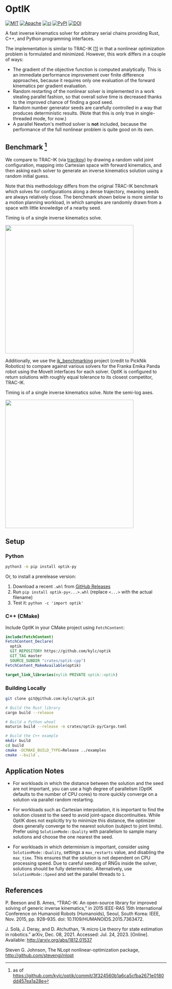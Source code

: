 # OptIK

<p>
    <a href="https://github.com/kylc/optik/blob/master/LICENSE-MIT">    <img alt="MIT"    src="https://img.shields.io/badge/license-MIT-blue.svg"></a>
    <a href="https://github.com/kylc/optik/blob/master/LICENSE-APACHE"> <img alt="Apache" src="https://img.shields.io/badge/license-Apache-blue.svg"></a>
    <a href="https://github.com/kylc/optik/actions/workflows/ci.yaml">  <img alt="ci"     src="https://github.com/kylc/optik/actions/workflows/ci.yaml/badge.svg"></a>
    <a href="https://pypi.org/project/optik-py/">                       <img alt="PyPI"   src="https://img.shields.io/pypi/v/optik-py.svg"></a>
    <a href="https://zenodo.org/badge/latestdoi/696468110">             <img alt="DOI"    src="https://zenodo.org/badge/696468110.svg"></a>
</p>

A fast inverse kinematics solver for arbitrary serial chains providing Rust, C++, and Python programming interfaces.

The implementation is similar to TRAC-IK [[1]] in that a nonlinear optimization problem is formulated and minimized. However, this work differs in a couple of ways:

- The gradient of the objective function is computed analytically. This is an immediate performance improvement over finite difference approaches, because it requires only one evaluation of the forward kinematics per gradient evaluation.
- Random restarting of the nonlinear solver is implemented in a work stealing parallel fashion, so that overall solve time is decreased thanks to the improved chance of finding a good seed.
- Random number generator seeds are carefully controlled in a way that produces deterministic results. (Note that this is only true in single-threaded mode, for now.)
- A parallel Newton's method solver is **not** included, because the performance of the full nonlinear problem is quite good on its own.

[1]: https://traclabs.com/projects/trac-ik/

## Benchmark [^1]

We compare to TRAC-IK (via [tracikpy](https://github.com/mjd3/tracikpy)) by drawing a random valid joint configuration, mapping into Cartesian space with forward kinematics, and then asking each solver to generate an inverse kinematics solution using a random initial guess.

Note that this methodology differs from the original TRAC-IK benchmark which solves for configurations along a dense trajectory, meaning seeds are always relatively close. The benchmark shown below is more similar to a motion planning workload, in which samples are randomly drawn from a space with little knowledge of a nearby seed.

Timing is of a single inverse kinematics solve.

<img height="400" src="https://github.com/kylc/optik/assets/233860/d62b69d8-c2c1-45d8-91aa-24f4c3d98feb">

Additionally, we use the [ik_benchmarking](https://github.com/PickNikRobotics/ik_benchmarking) project (credit to PickNik Robotics) to compare against various solvers for the Franka Emika Panda robot using the MoveIt interfaces for each solver. OptIK is configured to return solutions with roughly equal tolerance to its closest competitor, TRAC-IK.

Timing is of a single inverse kinematics solve. Note the semi-log axes.

<img height="400" src="https://github.com/kylc/optik/assets/233860/2d809bcb-1505-4c6a-bf49-517b351b6ab5">

[^1]: as of https://github.com/kylc/optik/commit/3f324560b1a6ca5cfba2671e0180dd457ea1a28e

## Setup

### Python

``` sh
python3 -m pip install optik-py
```

Or, to install a prerelease version:

1. Download a recent `.whl` from [GitHub Releases](https://github.com/kylc/optik/releases)
2. Run `pip install optik-py<...>.whl` (replace `<...>` with the actual filename)
3. Test it: `python -c 'import optik'`

### C++ (CMake)

Include OptIK in your CMake project using `FetchContent`:

``` cmake
include(FetchContent)
FetchContent_Declare(
  optik
  GIT_REPOSITORY https://github.com/kylc/optik
  GIT_TAG master
  SOURCE_SUBDIR "crates/optik-cpp")
FetchContent_MakeAvailable(optik)

target_link_libraries(mylib PRIVATE optik::optik)
```

### Building Locally

``` sh
git clone git@github.com:kylc/optik.git

# Build the Rust library
cargo build --release

# Build a Python wheel
maturin build --release -m crates/optik-py/Cargo.toml

# Build the C++ example
mkdir build
cd build
cmake -DCMAKE_BUILD_TYPE=Release ../examples
cmake --build .
```

## Application Notes

- For workloads in which the distance between the solution and the seed are not important, you can use a high degree of parallelism (OptIK defaults to the number of CPU cores) to more quickly converge on a solution via parallel random restarting.

- For workloads such as Cartesian interpolation, it is important to find the solution closest to the seed to avoid joint-space discontinuities. While OptIK does not explicitly try to minimize this distance, the optimizer does generally converge to the nearest solution (subject to joint limits). Prefer using `SolutionMode::Quality` with parallelism to sample many solutions and choose the one nearest the seed.

- For workloads in which determinism is important, consider using `SolutionMode::Quality`, settings a `max_restarts` value, and disabling the `max_time`. This ensures that the solution is not dependent on CPU processing speed. Due to careful seeding of RNGs inside the solver, solutions should be fully deterministic. Alternatively, use `SolutionMode::Speed` and set the parallel threads to `1`.

## References

P. Beeson and B. Ames, “TRAC-IK: An open-source library for improved solving of generic inverse kinematics,” in 2015 IEEE-RAS 15th International Conference on Humanoid Robots (Humanoids), Seoul, South Korea: IEEE, Nov. 2015, pp. 928–935. doi: 10.1109/HUMANOIDS.2015.7363472.

J. Solà, J. Deray, and D. Atchuthan, “A micro Lie theory for state estimation in robotics.” arXiv, Dec. 08, 2021. Accessed: Jul. 24, 2023. [Online]. Available: http://arxiv.org/abs/1812.01537

Steven G. Johnson, The NLopt nonlinear-optimization package, http://github.com/stevengj/nlopt
